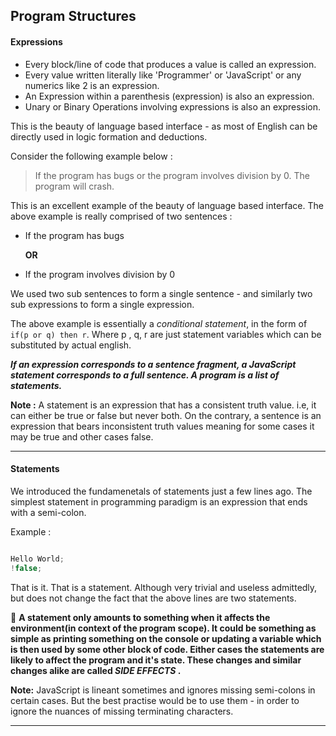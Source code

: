## Program Structures

#### Expressions

- Every block/line of code that produces a value is called an expression.
- Every value written literally like 'Programmer' or 'JavaScript' or any numerics like 2 is an expression.
- An Expression within a parenthesis (expression) is also an expression.
- Unary or Binary Operations involving expressions is also an expression.

This is the beauty of language based interface - as most of English can be directly used in logic formation and deductions.

Consider the following example below :

> If the program has bugs or the program involves division by 0. The program will crash.

This is an excellent example of the beauty of language based interface. The above example is really comprised of two sentences :

- If the program has bugs

  **OR**

- If the program involves division by 0

We used two sub sentences to form a single sentence - and similarly two sub expressions to form a single expression.

The above example is essentially a _conditional statement_, in the form of `if(p or q) then r`.
Where p , q, r are just statement variables which can be substituted by actual english.

**_If an expression corresponds to a sentence fragment, a JavaScript statement corresponds to a full sentence. A program is a list of statements._**

**Note :** A statement is an expression that has a consistent truth value. i.e, it can either be true or false but never both. On the contrary, a sentence is an expression that bears inconsistent truth values meaning for some cases it may be true and other cases false.

---

#### Statements

We introduced the fundamenetals of statements just a few lines ago.
The simplest statement in programming paradigm is an expression that ends with a semi-colon.

Example :

```js

Hello World;
!false;

```

That is it. That is a statement. Although very trivial and useless admittedly, but does not change the fact that the above lines are two statements.

🎯 **A statement only amounts to something when it affects the environment(in context of the program scope). It could be something as simple as printing something on the console or updating a variable which is then used by some other block of code. Either cases the statements are likely to affect the program and it's state. These changes and similar changes alike are called _SIDE EFFECTS_ .**

**Note:** JavaScript is lineant sometimes and ignores missing semi-colons in certain cases. But the best practise would be to use them - in order to ignore the nuances of missing terminating characters.

---
